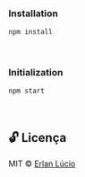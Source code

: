### Installation
```bash
npm install
```
<br>



### Initialization

```bash
npm start
```
<br>



## 🔓 Licença 
MIT © [Erlan Lúcio](https://br.linkedin.com/in/erlanlucio)


